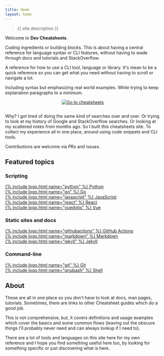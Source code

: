 ```yaml
---
title: Home
layout: home
---
```


> {{ site.description }}

Welcome to **Dev Cheatsheets**.

Coding ingredients or building blocks. This is about having a central reference for language syntax or CLI features, without having to wade through docs and tutorials and StackOverflow.

A reference for how to use a CLI tool, language or library. It's mean to be a quick reference so you can get what you need without having to scroll or navigate a lot.

Including syntax but emphasizing real world examples. While trying to keep explanation paragraphs to a minimum.

<div align="center" style="padding-bottom: 1em;">
    <a href="{% link cheatsheets/index.md %}">
        <img src="https://img.shields.io/badge/all_cheatsheet_topics-5d15a1?style=for-the-badge"
            alt="Go to cheatsheets"/>
    </a>
</div>

Why? I got tired of doing the same kind of searches over and over. Or trying to look at my history of Google and StackOverflow searches. Or looking at my scattered notes from months ago. So I built this cheatsheets site. To collect my experience all in one place, around using code snippets and CLI tools.

Contributions are welcome via PRs and issues.


## Featured topics

### Scripting

<div class="flex-container">
    <a href="{% link cheatsheets/python/index.md %}">
        <div>
            {% include logo.html name="python" %}
            <span>Python</span>
        </div>
    </a>
    <a href="{% link cheatsheets/go/index.md %}">
        <div>
            {% include logo.html name="go" %}
            <span>Go</span>
        </div>
    </a>
    <a href="{% link cheatsheets/javascript/index.md %}">
        <div>
            {% include logo.html name="javascript" %}
            <span>JavaScript</span>
        </div>
    </a>
    <a href="{% link cheatsheets/javascript/packages/react/index.md %}">
        <div>
            {% include logo.html name="react" %}
            <span>React</span>
        </div>
    </a>
    <a href="{% link cheatsheets/javascript/packages/vue/index.md %}">
        <div>
            {% include logo.html name="vuedotjs" %}
            <span>Vue</span>
        </div>
    </a>
</div>

### Static sites and docs

<div class="flex-container">
    <a href="{% link cheatsheets/ci-cd/github-actions/index.md %}">
        <div>
            {% include logo.html name="githubactions" %}
            <span>GitHub Actions</span>
        </div>
    </a>
    <a href="{% link cheatsheets/markdown/index.md %}">
        <div>
            {% include logo.html name="markdown" %}
            <span>Markdown</span>
        </div>
    </a>
    <a href="{% link cheatsheets/jekyll/index.md %}">
        <div>
            {% include logo.html name="jekyll" %}
            <span>Jekyll</span>
        </div>
    </a>
</div>

### Command-line

<div class="flex-container">
    <a href="{% link cheatsheets/version-control/git/index.md %}">
        <div>
            {% include logo.html name="git" %}
            <span>Git</span>
        </div>
    </a>
    <a href="{% link cheatsheets/shell/index.md %}">
        <div>
            {% include logo.html name="gnubash" %}
            <span>Shell</span>
        </div>
    </a>

</div>


## About

These are all in one place so you don't have to look at docs, man pages, tutorials. Sometimes, there are links to other Cheatsheet guides which do a good job.

This is not comprehensive, but, it covers definitions and usage examples which cover the basics and some common flows (leaving out the obscure things I'll probably never need and can always lookup if I need to).

There are a lot of tools and languages on this site here for my own reference and I hope you find something useful here too, by looking for something specific or just discovering what is here.
